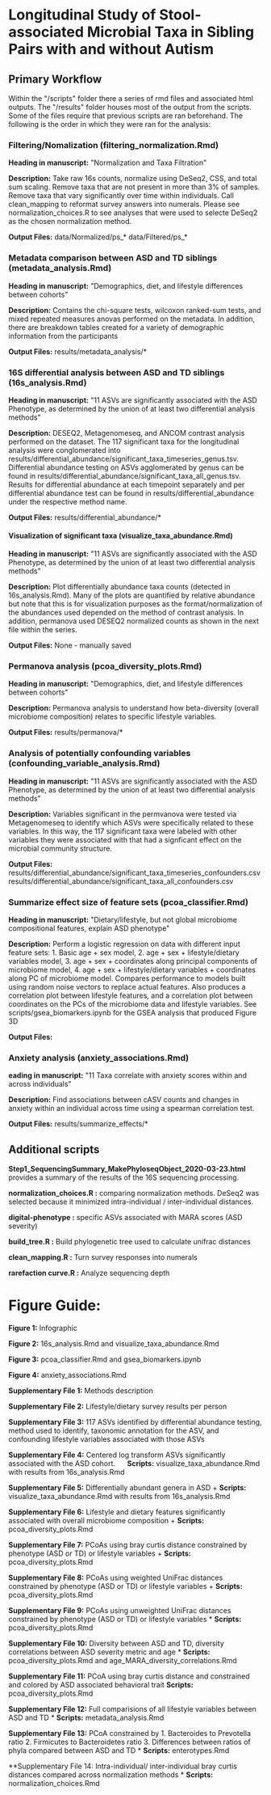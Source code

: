 # Longitudinal Study of Stool-associated Microbial Taxa in Sibling Pairs with and without Autism

## Primary Workflow

Within the "/scripts" folder there a series of rmd files and associated html outputs. The "/results" folder houses most of the output from the scripts. Some of the files require that previous scripts are ran beforehand. The following is the order in which they were ran for the analysis:


### Filtering/Nomalization (filtering_normalization.Rmd)
**Heading in manuscript:** "Normalization and Taxa Filtration"

**Description:** Take raw 16s counts, normalize using DeSeq2, CSS, and total sum scaling. Remove taxa that are not present in more than 3% of samples. Remove taxa that vary significantly over time within individuals. Call clean_mapping to reformat survey answers into numerals. Please see normalization_choices.R to see analyses that were used to selecte DeSeq2 as the chosen normalization method.

**Output Files:**
	data/Normalized/ps_*
	data/Filtered/ps_*

### Metadata comparison between ASD and TD siblings (metadata_analysis.Rmd)
**Heading in manuscript:** "Demographics, diet, and lifestyle differences between cohorts"

**Description:** Contains the chi-square tests, wilcoxon ranked-sum tests, and mixed repeated measures anovas performed on the metadata. In addition, there are breakdown tables created for a variety of demographic information from the participants

**Output Files:**
	results/metadata_analysis/*

### 16S differential analysis between ASD and TD siblings (16s_analysis.Rmd)
**Heading in manuscript:** "11 ASVs are significantly associated with the ASD Phenotype, as determined by the union of at least two differential analysis methods"

**Description:** DESEQ2, Metagenomeseq, and ANCOM contrast analysis performed on the dataset. The 117 significant taxa for the longitudinal analysis were conglomerated into results/differential_abundance/significant_taxa_timeseries_genus.tsv. Differential abundance testing on ASVs agglomerated by genus can be found in results/differential_abundance/significant_taxa_all_genus.tsv. Results for differential abundance at each timepoint separately and per differential abundance test can be found in results/differential_abundance under the respective method name.

**Output Files:**
	results/differential_abundance/*

#### Visualization of significant taxa (visualize_taxa_abundance.Rmd)
**Heading in manuscript:** "11 ASVs are significantly associated with the ASD Phenotype, as determined by the union of at least two differential analysis methods"

**Description:** Plot differentially abundance taxa counts (detected in 16s_analysis.Rmd). Many of the plots are quantified by relative abundance but note that this is for visualization purposes as the format/normalization of the abundances used depended on the method of contrast analysis. In addition, permanova used DESEQ2 normalized counts as shown in the next file within the series.

**Output Files:**
	None - manually saved

### Permanova analysis (pcoa_diversity_plots.Rmd)
**Heading in manuscript:** "Demographics, diet, and lifestyle differences between cohorts"

**Description:** Permanova analysis to understand how beta-diversity (overall microbiome composition) relates to specific lifestyle variables.

**Output Files:**
	results/permanova/*

### Analysis of potentially confounding variables (confounding_variable_analysis.Rmd)
**Heading in manuscript:** "11 ASVs are significantly associated with the ASD Phenotype, as determined by the union of at least two differential analysis methods"

**Description:** Variables significant in the permvanova were tested via Metagenomeseq to identify which ASVs were specifically related to these variables. In this way, the 117 significant taxa were labeled with other variables they were associated with that had a signficant effect on the microbial community structure. 

**Output Files:**
	results/differential_abundance/significant_taxa_timeseries_confounders.csv
	results/differential_abundance/significant_taxa_all_confounders.csv

###  Summarize effect size of feature sets (pcoa_classifier.Rmd)
**Heading in manuscript:** "Dietary/lifestyle, but not global microbiome compositional features, explain ASD phenotype"

**Description:** Perform a logistic regression on data with different input feature sets: 1. Basic age + sex model, 2. age + sex + lifestyle/dietary variables model, 3. age + sex + coordinates along principal components of microbiome model, 4. age + sex + lifestyle/dietary variables + coordinates along PC of microbiome model. Compares performance to models built using random noise vectors to replace actual features. Also produces a correlation plot between lifestyle features, and a correlation plot between coordinates on the PCs of the microbiome data and lifestyle variables. See scripts/gsea_biomarkers.ipynb for the GSEA analysis that produced Figure 3D

**Output Files:**

### Anxiety analysis (anxiety_associations.Rmd)
**eading in manuscript:** "11 Taxa correlate with anxiety scores within and across individuals"

**Description:** Find associations between cASV counts and changes in anxiety within an individual across time using a spearman correlation test. 

**Output Files:**
	results/summarize_effects/*

## Additional scripts
**Step1_SequencingSummary_MakePhyloseqObject_2020-03-23.html** provides a summary of the results of the 16S sequencing processing.

**normalization_choices.R :** comparing normalization methods. DeSeq2 was selected because it minimized intra-individual / inter-individual distances.

**digital-phenotype :** specific ASVs associated with MARA scores (ASD severity)

**build_tree.R :** Build phylogenetic tree used to calculate unifrac distances

**clean_mapping.R :** Turn survey responses into numerals

**rarefaction curve.R :** Analyze sequencing depth


# Figure Guide:

**Figure 1:** Infographic

**Figure 2:** 16s_analysis.Rmd and visualize_taxa_abundance.Rmd

**Figure 3:** pcoa_classifier.Rmd and gsea_biomarkers.ipynb

**Figure 4:** anxiety_associations.Rmd


**Supplementary File 1:** Methods description 

**Supplementary File 2:** Lifestyle/dietary survey results per person 

**Supplementary File 3:** 117 ASVs identified by differential abundance testing, method used to identify, taxonomic annotation for the ASV, and confounding lifestyle variables associated with those ASVs 

**Supplementary File 4:** Centered log transform ASVs significantly associated with the ASD cohort. 
&nbsp;&nbsp;&nbsp;&nbsp; **Scripts:** visualize_taxa_abundance.Rmd with results from 16s_analysis.Rmd 

**Supplementary File 5:**  Differentially abundant genera in ASD
	+ **Scripts:** visualize_taxa_abundance.Rmd with results from 16s_analysis.Rmd


**Supplementary File 6:** Lifestyle and dietary features significantly associated with overall microbiome composition
	+ **Scripts:** pcoa_diversity_plots.Rmd


**Supplementary File 7:** PCoAs using bray curtis distance constrained by phenotype (ASD or TD) or lifestyle variables
	+ **Scripts:** pcoa_diversity_plots.Rmd


**Supplementary File 8:** PCoAs using weighted UniFrac distances constrained by phenotype (ASD or TD) or lifestyle variables
	+ **Scripts:** pcoa_diversity_plots.Rmd


**Supplementary File 9:** PCoAs using unweighted UniFrac distances constrained by phenotype (ASD or TD) or lifestyle variables
	* **Scripts:** pcoa_diversity_plots.Rmd


**Supplementary File 10:** Diversity between ASD and TD, diversity correlations between ASD severity metric and age
	* **Scripts:** pcoa_diversity_plots.Rmd and age_MARA_diversity_correlations.Rmd


**Supplementary File 11:** PCoA using bray curtis distance and constrained and colored by ASD associated behavioral trait
	**Scripts:** pcoa_diversity_plots.Rmd


**Supplementary File 12:** Full comparisions of all lifestyle variables between ASD and TD
	* **Scripts:** metadata_analysis.Rmd


**Supplementary File 13:** PCoA constrained by 1. Bacteroides to Prevotella ratio 2. Firmicutes to Bacteroidetes ratio 3. Differences between ratios of phyla compared between ASD and TD
	* **Scripts:** enterotypes.Rmd

**Supplementary File 14: Intra-individual/ inter-individual bray curtis distances compared across normalization methods
	* **Scripts:** normalization_choices.Rmd